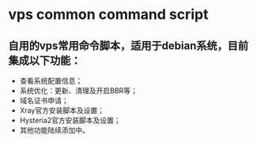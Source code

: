 # vps common command script
## 自用的vps常用命令脚本，适用于debian系统，目前集成以下功能：
- 查看系统配置信息；
- 系统优化：更新、清理及开启BBR等；
- 域名证书申请；
- Xray官方安装脚本及设置；
- Hysteria2官方安装脚本及设置；
- 其他功能陆续添加中。
